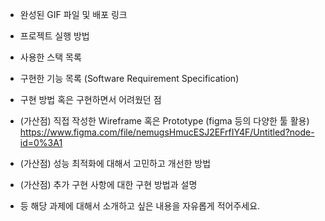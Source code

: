 
- 완성된 GIF 파일 및 배포 링크

- 프로젝트 실행 방법 

- 사용한 스택 목록

- 구현한 기능 목록 (Software Requirement Specification)

- 구현 방법 혹은 구현하면서 어려웠던 점

- (가산점) 직접 작성한 Wireframe 혹은 Prototype (figma 등의 다양한 툴 활용)
https://www.figma.com/file/nemugsHmucESJ2EFrfIY4F/Untitled?node-id=0%3A1

- (가산점) 성능 최적화에 대해서 고민하고 개선한 방법

- (가산점) 추가 구현 사항에 대한 구현 방법과 설명

- 등 해당 과제에 대해서 소개하고 싶은 내용을 자유롭게 적어주세요.

